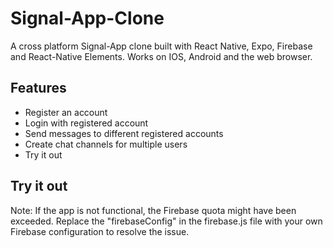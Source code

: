 <h1>Signal-App-Clone</h1>

A cross platform Signal-App clone built with React Native, Expo, Firebase and React-Native Elements. Works on IOS, Android and the web browser.

<h2>Features</h2>
<ul>
    <li>Register an account</li>
    <li>Login with registered account</li>
    <li>Send messages to different registered accounts</li>
    <li>Create chat channels for multiple users</li>
    <li>Try it out</li>
</ul>

<h2>Try it out</h2>
<link href="https://signal-clone-yt-bui.web.app">

Note: If the app is not functional, the Firebase quota might have been exceeded. Replace the "firebaseConfig" in the firebase.js file with your own Firebase configuration to resolve the issue.